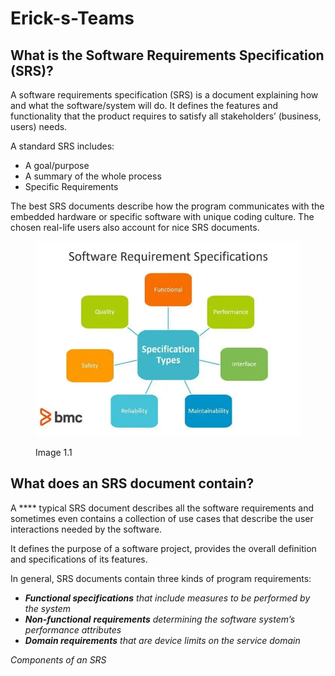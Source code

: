 # Erick-s-Teams

## What is the Software Requirements Specification (SRS)? <a href="#7f86" id="7f86"></a>

A software requirements specification (SRS) is a document explaining how and what the software/system will do. It defines the features and functionality that the product requires to satisfy all stakeholders’ (business, users) needs.

A standard SRS includes:

* A goal/purpose
* A summary of the whole process
* Specific Requirements

The best SRS documents describe how the program communicates with the embedded hardware or specific software with unique coding culture. The chosen real-life users also account for nice SRS documents.

<figure><img src=".gitbook/assets/1_ME3qHVKfYdMsGgiF-TDWfg.webp" alt=""><figcaption><p>Image 1.1</p></figcaption></figure>

## What does an SRS document contain? <a href="#47d2" id="47d2"></a>

A **** typical SRS document describes all the software requirements and sometimes even contains a collection of use cases that describe the user interactions needed by the software.

It defines the purpose of a software project, provides the overall definition and specifications of its features.

In general, SRS documents contain three kinds of program requirements:

* _**Functional specifications** that include measures to be performed by the system_
* _**Non-functional**  **requirements** determining the software system’s performance attributes_
* _**Domain requirements** that are device limits on the service domain_

&#x20;  _Components of an SRS_
